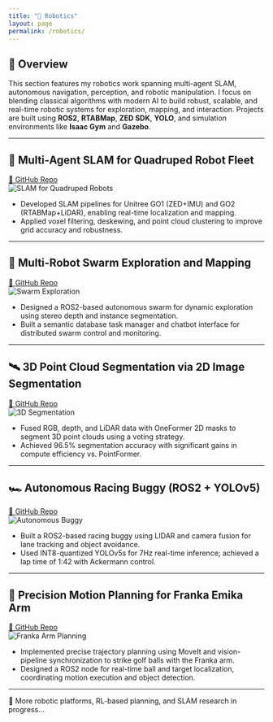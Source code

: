 ```yaml
---
title: "🤖 Robotics"
layout: page
permalink: /robotics/
---
```


## 🤖 Overview

This section features my robotics work spanning multi-agent SLAM, autonomous navigation, perception, and robotic manipulation. I focus on blending classical algorithms with modern AI to build robust, scalable, and real-time robotic systems for exploration, mapping, and interaction. Projects are built using **ROS2**, **RTABMap**, **ZED SDK**, **YOLO**, and simulation environments like **Isaac Gym** and **Gazebo**.

---

## 🧭 Multi-Agent SLAM for Quadruped Robot Fleet  
[🔗 GitHub Repo](https://github.com/raviraj988)  
![SLAM for Quadruped Robots](../images/robotics/quad-slam.png)

- Developed SLAM pipelines for Unitree GO1 (ZED+IMU) and GO2 (RTABMap+LiDAR), enabling real-time localization and mapping.
- Applied voxel filtering, deskewing, and point cloud clustering to improve grid accuracy and robustness.

---

## 🐝 Multi-Robot Swarm Exploration and Mapping  
[🔗 GitHub Repo](https://github.com/raviraj988)  
![Swarm Exploration](../images/robotics/swarm-map.png)

- Designed a ROS2-based autonomous swarm for dynamic exploration using stereo depth and instance segmentation.
- Built a semantic database task manager and chatbot interface for distributed swarm control and monitoring.

---

## 🛰️ 3D Point Cloud Segmentation via 2D Image Segmentation  
[🔗 GitHub Repo](https://github.com/raviraj988/3D-POINT-CLOUD-SEGMENTATION-USING-2D-IMAGE-SEGMENTATION)  
![3D Segmentation](../images/robotics/pointcloud.png)

- Fused RGB, depth, and LiDAR data with OneFormer 2D masks to segment 3D point clouds using a voting strategy.
- Achieved 96.5% segmentation accuracy with significant gains in compute efficiency vs. PointFormer.

---

## 🏎️ Autonomous Racing Buggy (ROS2 + YOLOv5)  
[🔗 GitHub Repo](https://github.com/raviraj988)  
![Autonomous Buggy](../images/robotics/buggy-race.png)

- Built a ROS2-based racing buggy using LIDAR and camera fusion for lane tracking and object avoidance.
- Used INT8-quantized YOLOv5s for 7Hz real-time inference; achieved a lap time of 1:42 with Ackermann control.

---

## 🦾 Precision Motion Planning for Franka Emika Arm  
[🔗 GitHub Repo](https://github.com/raviraj988)  
![Franka Arm Planning](../images/robotics/franka-golf.png)

- Implemented precise trajectory planning using MoveIt and vision-pipeline synchronization to strike golf balls with the Franka arm.
- Designed a ROS2 node for real-time ball and target localization, coordinating motion execution and object detection.

---

🧠 More robotic platforms, RL-based planning, and SLAM research in progress...

